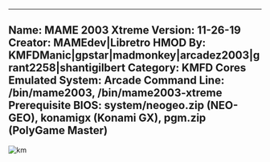 -----------------------
Name: MAME 2003 Xtreme
Version: 11-26-19
Creator: MAMEdev|Libretro
HMOD By: KMFDManic|gpstar|madmonkey|arcadez2003|grant2258|shantigilbert
Category: KMFD Cores
Emulated System: Arcade
Command Line: /bin/mame2003, /bin/mame2003-xtreme
Prerequisite BIOS: system/neogeo.zip (NEO-GEO), konamigx (Konami GX), pgm.zip (PolyGame Master)
-----------------------
![km](https://i.imgur.com/bPw0drJ.png)
